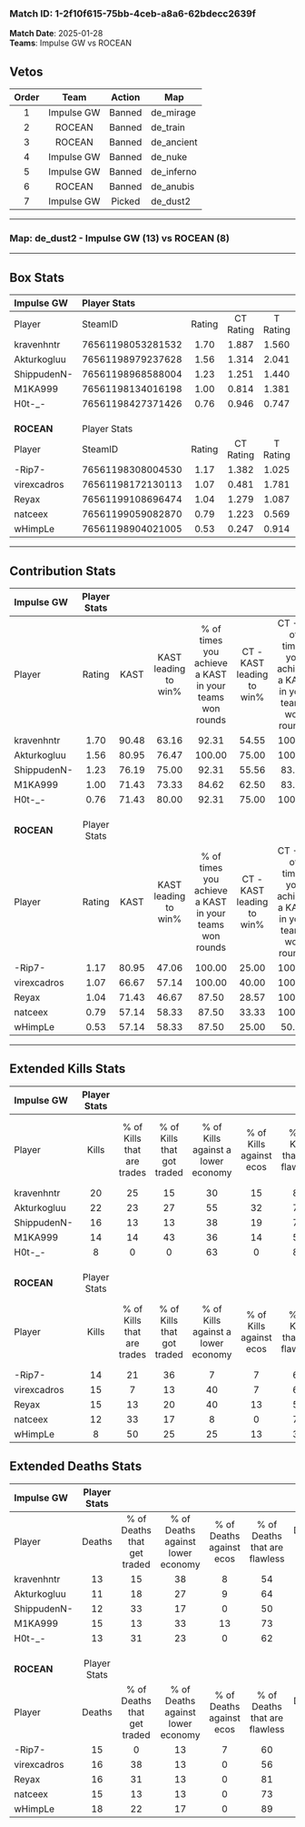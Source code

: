 ### Match ID: 1-2f10f615-75bb-4ceb-a8a6-62bdecc2639f  
**Match Date**: 2025-01-28  
**Teams**: Impulse GW vs ROCEAN  

## Vetos  

| Order | Team | Action | Map |
| :---: | :--: | :----: | --- |
| 1 | Impulse GW | Banned | de_mirage |
| 2 | ROCEAN | Banned | de_train |
| 3 | ROCEAN | Banned | de_ancient |
| 4 | Impulse GW | Banned | de_nuke |
| 5 | Impulse GW | Banned | de_inferno |
| 6 | ROCEAN | Banned | de_anubis |
| 7 | Impulse GW | Picked | de_dust2 |

---  

### **Map**: de_dust2 - Impulse GW (13) vs ROCEAN (8)  
---  

## Box Stats  

| **Impulse GW** | Player Stats      |        |           |          |       |       |       |         |        |      |     |
| :- | :- | :-: | :-: | :-: | :-: | :-: | :-: | :-: | :-: | :-: | :-: |
| Player         | SteamID           | Rating | CT Rating | T Rating | KAST  |  ADR  | Kills | Assists | Deaths | K/D  | HS% |
| kravenhntr     | 76561198053281532 |  1.70  |   1.887   |  1.560   | 90.48 | 128.0 |  20   |   15    |   13   | 1.54 | 45  |
| Akturkogluu    | 76561198979237628 |  1.56  |   1.314   |  2.041   | 80.95 | 83.4  |  22   |    4    |   11   | 2.00 | 54  |
| ShippudenN-    | 76561198968588004 |  1.23  |   1.251   |  1.440   | 76.19 | 77.4  |  16   |    2    |   12   | 1.33 | 68  |
| M1KA999        | 76561198134016198 |  1.00  |   0.814   |  1.381   | 71.43 | 66.1  |  14   |    3    |   15   | 0.93 | 64  |
| H0t-_-         | 76561198427371426 |  0.76  |   0.946   |  0.747   | 71.43 | 47.6  |   8   |    5    |   13   | 0.62 |  0  |
|                |                   |        |           |          |       |       |       |         |        |      |     |
|                |                   |        |           |          |       |       |       |         |        |      |     |
|                |                   |        |           |          |       |       |       |         |        |      |     |
| **ROCEAN**     | Player Stats      |        |           |          |       |       |       |         |        |      |     |
| Player         | SteamID           | Rating | CT Rating | T Rating | KAST  |  ADR  | Kills | Assists | Deaths | K/D  | HS% |
| -Rip7-         | 76561198308004530 |  1.17  |   1.382   |  1.025   | 80.95 | 92.6  |  14   |    5    |   15   | 0.93 | 64  |
| virexcadros    | 76561198172130113 |  1.07  |   0.481   |  1.781   | 66.67 | 87.7  |  15   |    6    |   16   | 0.94 | 46  |
| Reyax          | 76561199108696474 |  1.04  |   1.279   |  1.087   | 71.43 | 72.1  |  15   |    3    |   16   | 0.94 | 66  |
| natceex        | 76561199059082870 |  0.79  |   1.223   |  0.569   | 57.14 | 60.3  |  12   |    2    |   15   | 0.80 | 50  |
| wHimpLe        | 76561198904021005 |  0.53  |   0.247   |  0.914   | 57.14 | 48.9  |   8   |    4    |   18   | 0.44 | 75  |
---  

## Contribution Stats  

| **Impulse GW** | Player Stats |       |                      |                                                        |                           |                                                             |                          |                                                            |
| :- | :-: | :-: | :-: | :-: | :-: | :-: | :-: | :-: |
| Player         |    Rating    | KAST  | KAST leading to win% | % of times you achieve a KAST in your teams won rounds | CT - KAST leading to win% | CT - % of times you achieve a KAST in your teams won rounds | T - KAST leading to win% | T - % of times you achieve a KAST in your teams won rounds |
| kravenhntr     |     1.70     | 90.48 |        63.16         |                         92.31                          |           54.55           |                           100.00                            |          75.00           |                           85.71                            |
| Akturkogluu    |     1.56     | 80.95 |        76.47         |                         100.00                         |           75.00           |                           100.00                            |          77.78           |                           100.00                           |
| ShippudenN-    |     1.23     | 76.19 |        75.00         |                         92.31                          |           55.56           |                            83.33                            |          100.00          |                           100.00                           |
| M1KA999        |     1.00     | 71.43 |        73.33         |                         84.62                          |           62.50           |                            83.33                            |          85.71           |                           85.71                            |
| H0t-_-         |     0.76     | 71.43 |        80.00         |                         92.31                          |           75.00           |                           100.00                            |          85.71           |                           85.71                            |
|                |              |       |                      |                                                        |                           |                                                             |                          |                                                            |
|                |              |       |                      |                                                        |                           |                                                             |                          |                                                            |
|                |              |       |                      |                                                        |                           |                                                             |                          |                                                            |
| **ROCEAN**     | Player Stats |       |                      |                                                        |                           |                                                             |                          |                                                            |
| Player         |    Rating    | KAST  | KAST leading to win% | % of times you achieve a KAST in your teams won rounds | CT - KAST leading to win% | CT - % of times you achieve a KAST in your teams won rounds | T - KAST leading to win% | T - % of times you achieve a KAST in your teams won rounds |
| -Rip7-         |     1.17     | 80.95 |        47.06         |                         100.00                         |           25.00           |                           100.00                            |          66.67           |                           100.00                           |
| virexcadros    |     1.07     | 66.67 |        57.14         |                         100.00                         |           40.00           |                           100.00                            |          66.67           |                           100.00                           |
| Reyax          |     1.04     | 71.43 |        46.67         |                         87.50                          |           28.57           |                           100.00                            |          62.50           |                           83.33                            |
| natceex        |     0.79     | 57.14 |        58.33         |                         87.50                          |           33.33           |                           100.00                            |          83.33           |                           83.33                            |
| wHimpLe        |     0.53     | 57.14 |        58.33         |                         87.50                          |           25.00           |                            50.00                            |          75.00           |                           100.00                           |
---  

## Extended Kills Stats  

| **Impulse GW** | Player Stats |                            |                            |                                    |                         |                              |                                 |                                       |                    |           |
| :- | :-: | :-: | :-: | :-: | :-: | :-: | :-: | :-: | :-: | :-: |
| Player         |    Kills     | % of Kills that are trades | % of Kills that got traded | % of Kills against a lower economy | % of Kills against ecos | % of Kills that are flawless | % of Kills that are close duels | % of Kills that are assisted by flash | Pistol Round Kills | AWP Kills |
| kravenhntr     |      20      |             25             |             15             |                 30                 |           15            |              80              |                5                |                   5                   |         2          |     3     |
| Akturkogluu    |      22      |             23             |             27             |                 55                 |           32            |              73              |                0                |                   5                   |         1          |     1     |
| ShippudenN-    |      16      |             13             |             13             |                 38                 |           19            |              75              |                6                |                   0                   |         0          |     1     |
| M1KA999        |      14      |             14             |             43             |                 36                 |           14            |              50              |               29                |                  14                   |         0          |     3     |
| H0t-_-         |      8       |             0              |             0              |                 63                 |            0            |              88              |                0                |                   0                   |         8          |     0     |
|                |              |                            |                            |                                    |                         |                              |                                 |                                       |                    |           |
|                |              |                            |                            |                                    |                         |                              |                                 |                                       |                    |           |
|                |              |                            |                            |                                    |                         |                              |                                 |                                       |                    |           |
| **ROCEAN**     | Player Stats |                            |                            |                                    |                         |                              |                                 |                                       |                    |           |
| Player         |    Kills     | % of Kills that are trades | % of Kills that got traded | % of Kills against a lower economy | % of Kills against ecos | % of Kills that are flawless | % of Kills that are close duels | % of Kills that are assisted by flash | Pistol Round Kills | AWP Kills |
| -Rip7-         |      14      |             21             |             36             |                 7                  |            7            |              64              |                7                |                   0                   |         2          |     2     |
| virexcadros    |      15      |             7              |             13             |                 40                 |            7            |              67              |                7                |                   0                   |         0          |     2     |
| Reyax          |      15      |             13             |             20             |                 40                 |           13            |              53              |                7                |                   7                   |         0          |     3     |
| natceex        |      12      |             33             |             17             |                 8                  |            0            |              75              |                0                |                   8                   |         0          |     0     |
| wHimpLe        |      8       |             50             |             25             |                 25                 |           13            |              38              |               13                |                   0                   |         0          |     0     |
## Extended Deaths Stats  

| **Impulse GW** | Player Stats |                             |                                   |                          |                               |                            |                           |               |
| :- | :-: | :-: | :-: | :-: | :-: | :-: | :-: | :-: |
| Player         |    Deaths    | % of Deaths that get traded | % of Deaths against lower economy | % of Deaths against ecos | % of Deaths that are flawless | % of Deaths that are close | % of Deaths while blinded | Deaths to AWP |
| kravenhntr     |      13      |             15              |                38                 |            8             |              54               |             15             |             0             |       0       |
| Akturkogluu    |      11      |             18              |                27                 |            9             |              64               |             0              |             9             |       1       |
| ShippudenN-    |      12      |             33              |                17                 |            0             |              50               |             8              |             0             |       0       |
| M1KA999        |      15      |             13              |                33                 |            13            |              73               |             7              |             7             |       0       |
| H0t-_-         |      13      |             31              |                23                 |            0             |              62               |             0              |             0             |       1       |
|                |              |                             |                                   |                          |                               |                            |                           |               |
|                |              |                             |                                   |                          |                               |                            |                           |               |
|                |              |                             |                                   |                          |                               |                            |                           |               |
| **ROCEAN**     | Player Stats |                             |                                   |                          |                               |                            |                           |               |
| Player         |    Deaths    | % of Deaths that get traded | % of Deaths against lower economy | % of Deaths against ecos | % of Deaths that are flawless | % of Deaths that are close | % of Deaths while blinded | Deaths to AWP |
| -Rip7-         |      15      |              0              |                13                 |            7             |              60               |             7              |             0             |       3       |
| virexcadros    |      16      |             38              |                13                 |            0             |              56               |             6              |            13             |       2       |
| Reyax          |      16      |             31              |                13                 |            0             |              81               |             13             |             0             |       3       |
| natceex        |      15      |             13              |                13                 |            0             |              73               |             0              |             0             |       1       |
| wHimpLe        |      18      |             22              |                17                 |            0             |              89               |             11             |            11             |       2       |
